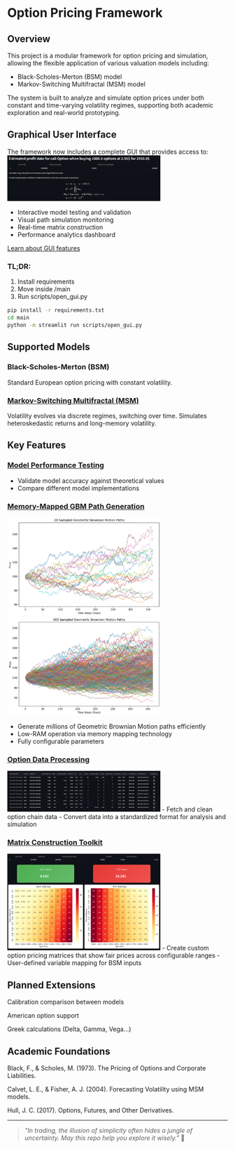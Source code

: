 # Option Pricing Framework

## Overview
This project is a modular framework for option pricing and simulation, allowing the flexible application of various valuation models including:

- Black-Scholes-Merton (BSM) model
- Markov-Switching Multifractal (MSM) model

The system is built to analyze and simulate option prices under both constant and time-varying volatility regimes, supporting both academic exploration and real-world prototyping.

## Graphical User Interface
The framework now includes a complete GUI that provides access to:
<img src="docs/images/estimated_profit.png" alt="Chart" width="350"/>
- Interactive model testing and validation
- Visual path simulation monitoring
- Real-time matrix construction
- Performance analytics dashboard

[Learn about GUI features](docs/gui_guide.md)

### TL;DR:
1. Install requirements
2. Move inside /main 
3. Run scripts/open_gui.py

```bash
pip install -r requirements.txt
cd main
python -m streamlit run scripts/open_gui.py
```

## Supported Models
### Black-Scholes-Merton (BSM)
Standard European option pricing with constant volatility.

### [Markov-Switching Multifractal (MSM)](docs/msm.md)
Volatility evolves via discrete regimes, switching over time. Simulates heteroskedastic returns and long-memory volatility.

## Key Features
### [Model Performance Testing](docs/testing.md)
- Validate model accuracy against theoretical values
- Compare different model implementations


### [Memory-Mapped GBM Path Generation](docs/path_generation.md)
<p float="left">
<img src="docs/images/gbm_paths.png" alt="Chart" width="350"/>
<img src="docs/images/many_gbm_paths.png" alt="Chart" width="350"/>

- Generate millions of Geometric Brownian Motion paths efficiently
- Low-RAM operation via memory mapping technology
- Fully configurable parameters

### [Option Data Processing](docs/data_processing.md)
<img src="docs/images/full_option_data.png" alt="Chart" width="350"/>
- Fetch and clean option chain data
- Convert data into a standardized format for analysis and simulation


### [Matrix Construction Toolkit](docs/matrix_builder.md)
<img src="docs/images/option_values_heatmaps.png" alt="Chart" width="350"/>
- Create custom option pricing matrices that show fair prices across configurable ranges
- User-defined variable mapping for BSM inputs


## Planned Extensions
Calibration comparison between models

American option support

Greek calculations (Delta, Gamma, Vega...)

## Academic Foundations
Black, F., & Scholes, M. (1973). The Pricing of Options and Corporate Liabilities.

Calvet, L. E., & Fisher, A. J. (2004). Forecasting Volatility using MSM models.

Hull, J. C. (2017). Options, Futures, and Other Derivatives.

---

> _"In trading, the illusion of simplicity often hides a jungle of uncertainty. May this repo help you explore it wisely."_ 🌱